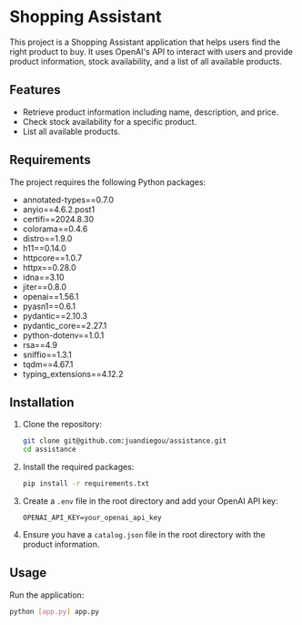 # Shopping Assistant

This project is a Shopping Assistant application that helps users find the right product to buy. It uses OpenAI's API to interact with users and provide product information, stock availability, and a list of all available products.

## Features

- Retrieve product information including name, description, and price.
- Check stock availability for a specific product.
- List all available products.

## Requirements

The project requires the following Python packages:

- annotated-types==0.7.0
- anyio==4.6.2.post1
- certifi==2024.8.30
- colorama==0.4.6
- distro==1.9.0
- h11==0.14.0
- httpcore==1.0.7
- httpx==0.28.0
- idna==3.10
- jiter==0.8.0
- openai==1.56.1
- pyasn1==0.6.1
- pydantic==2.10.3
- pydantic_core==2.27.1
- python-dotenv==1.0.1
- rsa==4.9
- sniffio==1.3.1
- tqdm==4.67.1
- typing_extensions==4.12.2

## Installation

1. Clone the repository:

   ```sh
   git clone git@github.com:juandiegou/assistance.git 
   cd assistance
   ```

2. Install the required packages:

   ```sh
   pip install -r requirements.txt
   ```

3. Create a `.env` file in the root directory and add your OpenAI API key:

   ```env
   OPENAI_API_KEY=your_openai_api_key
   ```

4. Ensure you have a `catalog.json` file in the root directory with the product information.

## Usage

Run the application:

```sh
python [app.py] app.py
```
